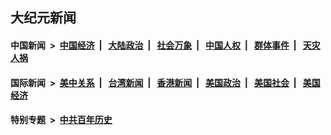 ## 大纪元新闻

#### 中国新闻 &nbsp;>&nbsp; [中国经济](indexes/ncid283/README.md?04052045) &nbsp;| &nbsp; [大陆政治](indexes/ncid277/README.md?04052045) &nbsp;| &nbsp; [社会万象](indexes/ncid282/README.md?04052045) &nbsp;| &nbsp; [中国人权](indexes/ncid278/README.md?04052045) &nbsp;| &nbsp; [群体事件](indexes/ncid279/README.md?04052045) &nbsp;| &nbsp; [天灾人祸](indexes/ncid280/README.md?04052045)

#### 国际新闻 &nbsp;>&nbsp; [美中关系](indexes/nf1412576/README.md?04052045) &nbsp;| &nbsp; [台湾新闻](indexes/ncid1349361/README.md?04052045) &nbsp;| &nbsp; [香港新闻](indexes/ncid1349362/README.md?04052045) &nbsp;| &nbsp; [美国政治](indexes/ncid1078159/README.md?04052045) &nbsp;| &nbsp; [美国社会](indexes/ncid1078160/README.md?04052045) &nbsp;| &nbsp; [美国经济](indexes/ncid1078158/README.md?04052045)

#### 特别专题 &nbsp;>&nbsp; [中共百年历史](https://github.com/epoch-news/epoch-special/blob/master/README.md?04052045)  
